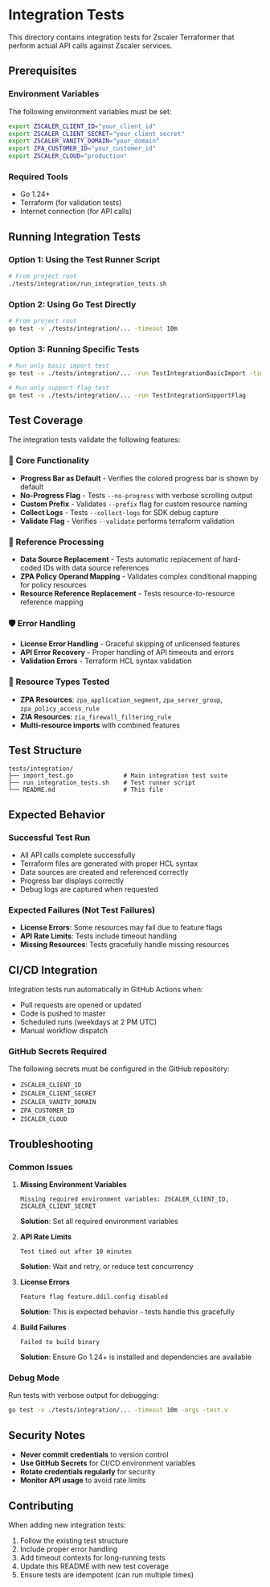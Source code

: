 # Integration Tests

This directory contains integration tests for Zscaler Terraformer that perform actual API calls against Zscaler services.

## Prerequisites

### Environment Variables

The following environment variables must be set:

```bash
export ZSCALER_CLIENT_ID="your_client_id"
export ZSCALER_CLIENT_SECRET="your_client_secret"
export ZSCALER_VANITY_DOMAIN="your_domain"
export ZPA_CUSTOMER_ID="your_customer_id"
export ZSCALER_CLOUD="production"
```

### Required Tools

- Go 1.24+
- Terraform (for validation tests)
- Internet connection (for API calls)

## Running Integration Tests

### Option 1: Using the Test Runner Script

```bash
# From project root
./tests/integration/run_integration_tests.sh
```

### Option 2: Using Go Test Directly

```bash
# From project root
go test -v ./tests/integration/... -timeout 10m
```

### Option 3: Running Specific Tests

```bash
# Run only basic import test
go test -v ./tests/integration/... -run TestIntegrationBasicImport -timeout 5m

# Run only support flag test
go test -v ./tests/integration/... -run TestIntegrationSupportFlag
```

## Test Coverage

The integration tests validate the following features:

### 🚀 Core Functionality
- **Progress Bar as Default** - Verifies the colored progress bar is shown by default
- **No-Progress Flag** - Tests `--no-progress` with verbose scrolling output
- **Custom Prefix** - Validates `--prefix` flag for custom resource naming
- **Collect Logs** - Tests `--collect-logs` for SDK debug capture
- **Validate Flag** - Verifies `--validate` performs terraform validation

### 🔗 Reference Processing
- **Data Source Replacement** - Tests automatic replacement of hard-coded IDs with data source references
- **ZPA Policy Operand Mapping** - Validates complex conditional mapping for policy resources
- **Resource Reference Replacement** - Tests resource-to-resource reference mapping

### 🛡️ Error Handling
- **License Error Handling** - Graceful skipping of unlicensed features
- **API Error Recovery** - Proper handling of API timeouts and errors
- **Validation Errors** - Terraform HCL syntax validation

### 🎯 Resource Types Tested
- **ZPA Resources**: `zpa_application_segment`, `zpa_server_group`, `zpa_policy_access_rule`
- **ZIA Resources**: `zia_firewall_filtering_rule`
- **Multi-resource imports** with combined features

## Test Structure

```
tests/integration/
├── import_test.go              # Main integration test suite
├── run_integration_tests.sh    # Test runner script
└── README.md                   # This file
```

## Expected Behavior

### Successful Test Run
- All API calls complete successfully
- Terraform files are generated with proper HCL syntax
- Data sources are created and referenced correctly
- Progress bar displays correctly
- Debug logs are captured when requested

### Expected Failures (Not Test Failures)
- **License Errors**: Some resources may fail due to feature flags
- **API Rate Limits**: Tests include timeout handling
- **Missing Resources**: Tests gracefully handle missing resources

## CI/CD Integration

Integration tests run automatically in GitHub Actions when:

- Pull requests are opened or updated
- Code is pushed to master
- Scheduled runs (weekdays at 2 PM UTC)
- Manual workflow dispatch

### GitHub Secrets Required
The following secrets must be configured in the GitHub repository:

- `ZSCALER_CLIENT_ID`
- `ZSCALER_CLIENT_SECRET`
- `ZSCALER_VANITY_DOMAIN`
- `ZPA_CUSTOMER_ID`
- `ZSCALER_CLOUD`

## Troubleshooting

### Common Issues

1. **Missing Environment Variables**
   ```
   Missing required environment variables: ZSCALER_CLIENT_ID, ZSCALER_CLIENT_SECRET
   ```
   **Solution**: Set all required environment variables

2. **API Rate Limits**
   ```
   Test timed out after 10 minutes
   ```
   **Solution**: Wait and retry, or reduce test concurrency

3. **License Errors**
   ```
   Feature flag feature.ddil.config disabled
   ```
   **Solution**: This is expected behavior - tests handle this gracefully

4. **Build Failures**
   ```
   Failed to build binary
   ```
   **Solution**: Ensure Go 1.24+ is installed and dependencies are available

### Debug Mode

Run tests with verbose output for debugging:

```bash
go test -v ./tests/integration/... -timeout 10m -args -test.v
```

## Security Notes

- **Never commit credentials** to version control
- **Use GitHub Secrets** for CI/CD environment variables
- **Rotate credentials regularly** for security
- **Monitor API usage** to avoid rate limits

## Contributing

When adding new integration tests:

1. Follow the existing test structure
2. Include proper error handling
3. Add timeout contexts for long-running tests
4. Update this README with new test coverage
5. Ensure tests are idempotent (can run multiple times)

